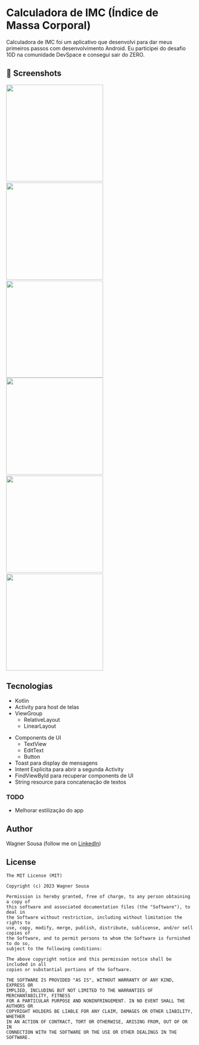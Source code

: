 # Calculadora de IMC (Índice de Massa Corporal)
Calculadora de IMC foi um aplicativo que desenvolvi para dar meus primeiros passos com desenvolvimento Android. Eu participei do desafio 10D na comunidade DevSpace e consegui sair do ZERO. 



## :camera_flash: Screenshots
<!-- You can add more screenshots here if you like -->
<img src="/result/Screenshot_20230601_155135.png" width="260">&emsp;<img src="/result/Screenshot_20230601_155201.png" width="260">&emsp;<img src="/result/Screenshot_20230601_155220.png" width="260">
<img src="/result/Screenshot_20230601_155434.png" width="260">&emsp;<img src="/result/Screenshot_20230601_155453.png" width="260">&emsp;<img src="/result/Screenshot_20230601_155510.png" width="260">

## Tecnologias
* Kotlin
* Activity para host de telas
* ViewGroup
    * RelativeLayout
    * LinearLayout
- Components de UI
    - TextView
    - EditText
    - Button
- Toast para display de mensagens
- Intent Explicita para abrir a segunda Activity
- FindViewById para recuperar components de UI
- String resource para concatenação de textos


### TODO
- Melhorar estilização do app

## Author
Wagner Sousa (follow me on [LinkedIn](https://www.linkedin.com/in/wagnercsousa/))

## License
```
The MIT License (MIT)

Copyright (c) 2023 Wagner Sousa

Permission is hereby granted, free of charge, to any person obtaining a copy of
this software and associated documentation files (the "Software"), to deal in
the Software without restriction, including without limitation the rights to
use, copy, modify, merge, publish, distribute, sublicense, and/or sell copies of
the Software, and to permit persons to whom the Software is furnished to do so,
subject to the following conditions:

The above copyright notice and this permission notice shall be included in all
copies or substantial portions of the Software.

THE SOFTWARE IS PROVIDED "AS IS", WITHOUT WARRANTY OF ANY KIND, EXPRESS OR
IMPLIED, INCLUDING BUT NOT LIMITED TO THE WARRANTIES OF MERCHANTABILITY, FITNESS
FOR A PARTICULAR PURPOSE AND NONINFRINGEMENT. IN NO EVENT SHALL THE AUTHORS OR
COPYRIGHT HOLDERS BE LIABLE FOR ANY CLAIM, DAMAGES OR OTHER LIABILITY, WHETHER
IN AN ACTION OF CONTRACT, TORT OR OTHERWISE, ARISING FROM, OUT OF OR IN
CONNECTION WITH THE SOFTWARE OR THE USE OR OTHER DEALINGS IN THE SOFTWARE.
```
